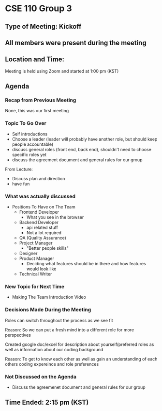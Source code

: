 # CSE 110 Group 3 
## Type of Meeting: Kickoff
## All members were present during the meeting
## Location and Time:
Meeting is held using Zoom and started at 1:00 pm (KST)

## Agenda 

### Recap from Previous Meeting 
None, this was our first meeting 

### Topic To Go Over
- Self introductions
- Choose a leader (leader will probably have another role, but should keep people accountable)
- discuss general roles (front end, back end), shouldn't need to choose specific roles yet
- discuss the agreement document and general rules for our group

From Lecture:
- Discuss plan and direction
- have fun

### What was actually discussed 
- Positions To Have on The Team
  - Frontend Developer
    - What you see in the browser
  - Backend Developer 
    - api related stuff
    - Not a lot required
  - QA (Quality Assurance)
  - Project Manager
    - "Better people skills"
  - Designer
  - Product Manager
    - Deciding what features should be in there and how features would look like
  - Technical Writer 

### New Topic for Next Time 
 - Making The Team Introduction Video 

### Decisions Made During the Meeting 

Roles can switch throughout the process as we see fit

Reason: So we can put a fresh mind into a different role for more perspectives 

Created google doc/excel for description about yourself/preferred roles as well as information about our coding background

Reason: To get to know each other as well as gain an understanding of each others coding expereince and role preferences 

### Not Discussed on the Agenda 
- Discuss the agreemenet document and general rules for our group 

## Time Ended: 2:15 pm (KST)
